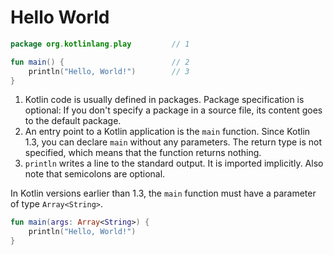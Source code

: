 # Hello World

```kotlin
package org.kotlinlang.play         // 1

fun main() {                        // 2
    println("Hello, World!")        // 3
}
```

1. Kotlin code is usually defined in packages. Package specification is optional: If you don't specify a package in a source file, its content goes to the default package.
2. An entry point to a Kotlin application is the `main` function. Since Kotlin 1.3, you can declare `main` without any parameters. The return type is not specified, which means that the function returns nothing. 
3. `println` writes a line to the standard output. It is imported implicitly. Also note that semicolons are optional.

In Kotlin versions earlier than 1.3, the `main` function must have a parameter of type `Array<String>`.
    
```kotlin
fun main(args: Array<String>) {
    println("Hello, World!")
}
```

